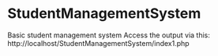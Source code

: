 # StudentManagementSystem
Basic student management system 
Access the output via this:
http://localhost/StudentManagementSystem/index1.php
